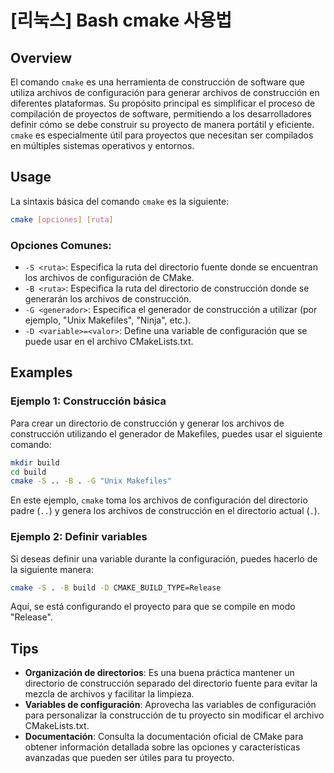 # [리눅스] Bash cmake 사용법

## Overview
El comando `cmake` es una herramienta de construcción de software que utiliza archivos de configuración para generar archivos de construcción en diferentes plataformas. Su propósito principal es simplificar el proceso de compilación de proyectos de software, permitiendo a los desarrolladores definir cómo se debe construir su proyecto de manera portátil y eficiente. `cmake` es especialmente útil para proyectos que necesitan ser compilados en múltiples sistemas operativos y entornos.

## Usage
La sintaxis básica del comando `cmake` es la siguiente:

```bash
cmake [opciones] [ruta]
```

### Opciones Comunes:
- `-S <ruta>`: Especifica la ruta del directorio fuente donde se encuentran los archivos de configuración de CMake.
- `-B <ruta>`: Especifica la ruta del directorio de construcción donde se generarán los archivos de construcción.
- `-G <generador>`: Especifica el generador de construcción a utilizar (por ejemplo, "Unix Makefiles", "Ninja", etc.).
- `-D <variable>=<valor>`: Define una variable de configuración que se puede usar en el archivo CMakeLists.txt.

## Examples
### Ejemplo 1: Construcción básica
Para crear un directorio de construcción y generar los archivos de construcción utilizando el generador de Makefiles, puedes usar el siguiente comando:

```bash
mkdir build
cd build
cmake -S .. -B . -G "Unix Makefiles"
```

En este ejemplo, `cmake` toma los archivos de configuración del directorio padre (`..`) y genera los archivos de construcción en el directorio actual (`.`).

### Ejemplo 2: Definir variables
Si deseas definir una variable durante la configuración, puedes hacerlo de la siguiente manera:

```bash
cmake -S . -B build -D CMAKE_BUILD_TYPE=Release
```

Aquí, se está configurando el proyecto para que se compile en modo "Release".

## Tips
- **Organización de directorios**: Es una buena práctica mantener un directorio de construcción separado del directorio fuente para evitar la mezcla de archivos y facilitar la limpieza.
- **Variables de configuración**: Aprovecha las variables de configuración para personalizar la construcción de tu proyecto sin modificar el archivo CMakeLists.txt.
- **Documentación**: Consulta la documentación oficial de CMake para obtener información detallada sobre las opciones y características avanzadas que pueden ser útiles para tu proyecto.
